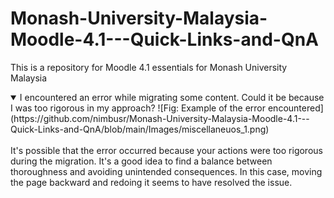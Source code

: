 # Monash-University-Malaysia-Moodle-4.1---Quick-Links-and-QnA
This is a repository for Moodle 4.1 essentials for Monash University Malaysia
<details open>
<summary>I encountered an error while migrating some content. Could it be because I was too rigorous in my approach?
![Fig: Example of the error encountered](https://github.com/nimbusr/Monash-University-Malaysia-Moodle-4.1---Quick-Links-and-QnA/blob/main/Images/miscellaneuos_1.png)

</summary>
<br>
It's possible that the error occurred because your actions were too rigorous during the migration. It's a good idea to find a balance between thoroughness and avoiding unintended consequences. In this case, moving the page backward and redoing it seems to have resolved the issue.
</details>
